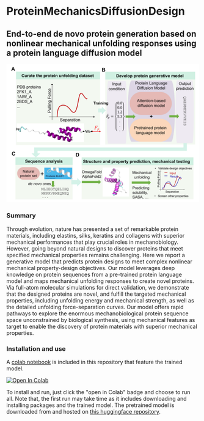 # ProteinMechanicsDiffusionDesign

## End-to-end de novo protein generation based on nonlinear mechanical unfolding responses using a protein language diffusion model


![plot](./documents/Figure1.png)

### Summary
Through evolution, nature has presented a set of remarkable protein materials, including elastins, silks, keratins and collagens with superior mechanical performances that play crucial roles in mechanobiology. However, going beyond natural designs to discover proteins that meet specified mechanical properties remains challenging. Here we report a generative model that predicts protein designs to meet complex nonlinear mechanical property-design objectives. Our model leverages deep knowledge on protein sequences from a pre-trained protein language model and maps mechanical unfolding responses to create novel proteins. Via full-atom molecular simulations for direct validation, we demonstrate that the designed proteins are novel, and fulfill the targeted mechanical properties, including unfolding energy and mechanical strength, as well as the detailed unfolding force-separation curves. Our model offers rapid pathways to explore the enormous mechanobiological protein sequence space unconstrained by biological synthesis, using mechanical features as target to enable the discovery of protein materials with superior mechanical properties.


### Installation and use

A [colab notebook](./notebook_for_colab/pLDM_inference_standalone_colab.ipynb) is included in this repository that feature the trained model. <br />

<a target="_blank" href="https://colab.research.google.com/github/lamm-mit/ProteinMechanicsDiffusionDesign/blob/main/notebook_for_colab/pLDM_inference_standalone_colab.ipynb">
  <img src="https://colab.research.google.com/assets/colab-badge.svg" alt="Open In Colab"/>
</a> 
  

To install and run, just click the "open in Colab" badge and choose to run all.
Note that, the first run may take time as it includes downloading and installing packages and the trained model.
The pretrained model is downloaded from and hosted on [this huggingface repository](https://huggingface.co/lamm-mit/ProteinMechanicsDiffusionDesign).

